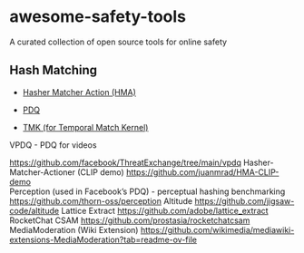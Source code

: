 # awesome-safety-tools
A curated collection of open source tools for online safety

## Hash Matching 
* [Hasher Matcher Action (HMA)](https://github.com/facebook/ThreatExchange/tree/main/hasher-matcher-actioner)

* [PDQ](https://github.com/facebook/ThreatExchange/tree/main/pdq)

* [TMK (for Temporal Match Kernel)](https://github.com/facebook/ThreatExchange/tree/main/tmk)


VPDQ - PDQ for videos

https://github.com/facebook/ThreatExchange/tree/main/vpdq
Hasher-Matcher-Actioner (CLIP demo)
https://github.com/juanmrad/HMA-CLIP-demo  
Perception (used in Facebook’s PDQ) - perceptual hashing benchmarking
https://github.com/thorn-oss/perception
Altitude
https://github.com/jigsaw-code/altitude
Lattice Extract
https://github.com/adobe/lattice_extract
RocketChat CSAM 
https://github.com/prostasia/rocketchatcsam 
MediaModeration (Wiki Extension) 
https://github.com/wikimedia/mediawiki-extensions-MediaModeration?tab=readme-ov-file 
